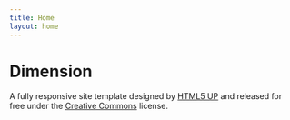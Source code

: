 ```yaml
---
title: Home
layout: home
---
```


# Dimension

A fully responsive site template designed by [HTML5 UP](https://html5up.net) and released
for free under the [Creative Commons](https://html5up.net/license) license.